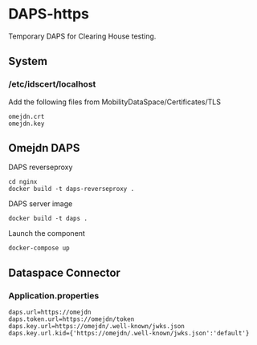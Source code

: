 # DAPS-https
Temporary DAPS for Clearing House testing.

## System
### /etc/idscert/localhost

Add the following files from MobilityDataSpace/Certificates/TLS
```
omejdn.crt
omejdn.key
```

## Omejdn DAPS

DAPS reverseproxy
```
cd nginx
docker build -t daps-reverseproxy .

```

DAPS server image
```
docker build -t daps .
```

Launch the component
```
docker-compose up
```

## Dataspace Connector
### Application.properties

```
daps.url=https://omejdn
daps.token.url=https://omejdn/token
daps.key.url=https://omejdn/.well-known/jwks.json
daps.key.url.kid={'https://omejdn/.well-known/jwks.json':'default'}
```


